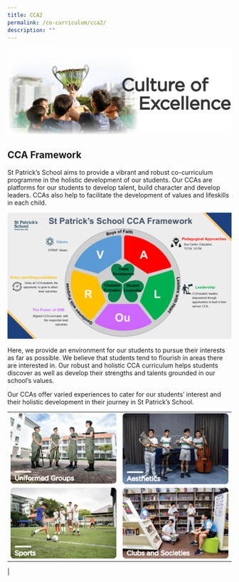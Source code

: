 ```yaml
---
title: CCA2
permalink: /co-curriculum/cca2/
description: ""
---
```

![](/images/culture%20of%20excellence.png)

## CCA Framework

St Patrick’s School aims to provide a vibrant and robust co-curriculum programme in the holistic development of our students. Our CCAs are platforms for our students to develop talent, build character and develop leaders. CCAs also help to facilitate the development of values and lifeskills in each child. &nbsp;&nbsp;

![](/images/cca%20overview.png)

Here, we provide an environment for our students to pursue their interests as far as possible. We believe that students tend to flourish in areas there are interested in. Our robust and holistic CCA curriculum helps students discover as well as develop their strengths and talents grounded in our school’s values.

Our CCAs offer varied experiences to cater for our students’ interest and their holistic development in their journey in St Patrick’s School.


|||
| ------ | ------ |
|<a href="/co-curriculum/cca2/uniformed-groups/"><img src="/images/uniformed%20groups.png"></a>| ![](/images/aesthetics.png)|
![](/images/sports.png)|![](/images/clubs%20and%20societies.png)
|